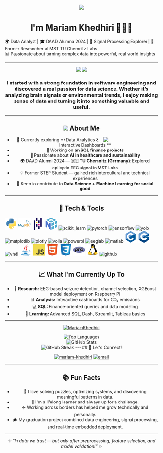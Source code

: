 <p align="center">                    
<img src="https://readme-typing-svg.herokuapp.com/?lines=Hello,+Explorers!&center=true&size=30">                                            
</p>                                                                        

<h1 align="center"> I'm Mariam Khedhiri 👩🏻‍💻 </h1>                                

🌍 Data Analyst | 🎓 DAAD Alumna 2024 | 🧠 Signal Processing Explorer | 🔬 Former Researcher at MST TU Chemnitz Labs  
📊 Passionate about turning complex data into powerful, real world insights 

---

<div align="center">                                 
   
![](https://img.shields.io/github/followers/MariamKhedhiri?color=blue&logo=github)
![](https://komarev.com/ghpvc/?username=MariamKhedhiri)  

<h3 align="center">I started with a strong foundation in software engineering and discovered a real passion for data science. Whether it’s analyzing brain signals or environmental trends, I enjoy making sense of data and turning it into something valuable and useful.</h3> 

---

## <img src="https://img.icons8.com/color/48/about.png" width="30px"/> About Me

<img align="right" src="https://img.icons8.com/external-flaticons-flat-flat-icons/200/000000/external-data-science-agriculture-flaticons-flat-flat-icons.png" width="180px"/>

- 🔭 Currently exploring **Data Analytics & Interactive Dashboards **  
- 🎯 Working on **an SQL finance projects**  
- 🧠 Passionate about **AI in healthcare and sustainability**  
- 🌍 DAAD Alumni 2024 — 🇩🇪 **TU Chemnitz (Germany)**: Explored epileptic EEG signal in MST Labs  
- 💡 Former STEP Student — gained rich intercultural and technical experiences  
- 📌 Keen to contribute to **Data Science + Machine Learning for social good**


---

## 🚀 Tech & Tools

<p align="left">
<!-- Core Data & ML Tools -->
<img src="https://raw.githubusercontent.com/devicons/devicon/master/icons/python/python-original.svg" alt="python" width="40" height="40"/>
<img src="https://raw.githubusercontent.com/devicons/devicon/master/icons/mysql/mysql-original-wordmark.svg" alt="mysql" width="40" height="40"/>
<img src="https://raw.githubusercontent.com/devicons/devicon/master/icons/pandas/pandas-original.svg" alt="pandas" width="40" height="40"/>
<img src="https://raw.githubusercontent.com/devicons/devicon/master/icons/numpy/numpy-original.svg" alt="numpy" width="40" height="40"/>
<img src="https://upload.wikimedia.org/wikipedia/commons/0/05/Scikit_learn_logo_small.svg" alt="scikit_learn" width="40" height="40"/>
<img src="https://www.vectorlogo.zone/logos/pytorch/pytorch-icon.svg" alt="pytorch" width="40" height="40"/>
<img src="https://upload.wikimedia.org/wikipedia/commons/2/2d/Tensorflow_logo.svg" alt="tensorflow" width="40" height="40"/>
<img src="https://github.com/Ashwinvalento/cartoon-avatar/blob/master/lib/images/yolo-logo.png?raw=true" alt="yolo" width="40" height="40"/>

<!-- Visualization -->
<img src="https://matplotlib.org/_static/logo2_compressed.svg" alt="matplotlib" width="40" height="40"/>
<img src="https://upload.wikimedia.org/wikipedia/commons/8/8a/Plotly-logo.png" alt="plotly" width="40" height="40"/>
<img src="https://voila.readthedocs.io/en/stable/_static/voila-logo.svg" alt="voila" width="40" height="40"/>
<img src="https://www.vectorlogo.zone/logos/microsoft_powerbi/microsoft_powerbi-icon.svg" alt="powerbi" width="40" height="40"/>

<!-- Signal Processing -->
<img src="https://upload.wikimedia.org/wikipedia/commons/6/68/EEGLAB_logo.png" alt="eeglab" width="40" height="40"/>
<img src="https://cdn.worldvectorlogo.com/logos/matlab.svg" alt="matlab" width="40" height="40"/>

<!-- Low-Level & System -->
<img src="https://raw.githubusercontent.com/devicons/devicon/master/icons/c/c-original.svg" alt="c" width="40" height="40"/>
<img src="https://raw.githubusercontent.com/devicons/devicon/master/icons/cplusplus/cplusplus-original.svg" alt="cplusplus" width="40" height="40"/>
<img src="https://upload.wikimedia.org/wikipedia/commons/6/6f/VHDL_logo.png" alt="vhdl" width="40" height="40"/>

<!-- Web Development -->
<img src="https://raw.githubusercontent.com/devicons/devicon/master/icons/java/java-original.svg" alt="java" width="40" height="40"/>
<img src="https://raw.githubusercontent.com/devicons/devicon/master/icons/javascript/javascript-original.svg" alt="javascript" width="40" height="40"/>
<img src="https://raw.githubusercontent.com/devicons/devicon/master/icons/html5/html5-original.svg" alt="html" width="40" height="40"/>
<img src="https://raw.githubusercontent.com/devicons/devicon/master/icons/css3/css3-original.svg" alt="css" width="40" height="40"/>
<img src="https://raw.githubusercontent.com/devicons/devicon/master/icons/php/php-original.svg" alt="php" width="40" height="40"/>

<!-- Other Tools -->
<img src="https://raw.githubusercontent.com/devicons/devicon/master/icons/linux/linux-original.svg" alt="linux" width="40" height="40"/>
<img src="https://www.vectorlogo.zone/logos/github/github-icon.svg" alt="github" width="40" height="40"/>

</p>

---

## 📈 What I'm Currently Up To

- 🧪 **Research:** EEG-based seizure detection, channel selection, XGBoost model deployment on Raspberry Pi  
- 📊 **Analysis:** Interactive dashboards for CO₂ emissions  
- 💻 **SQL:** Finance-oriented queries and data modeling  
- 🌱 **Learning:** Advanced SQL, Dash, Streamlit, Tableau basics  

---
<p align="center">
  <a href="https://github.com/ryo-ma/github-profile-trophy">
    <img src="https://github-profile-trophy.vercel.app/?username=MariamKhedhiri&theme=onedark&row=2&column=3" alt="MariamKhedhiri" />
  </a>
</p>

<img src="https://github-readme-stats.vercel.app/api/top-langs?username=MariamKhedhiri&show_icons=true&locale=en&layout=compact&theme=react&border_color=61dafb&hide_border=true" alt="Top Languages" />

<br/>

<img src="https://github-readme-stats.vercel.app/api?username=MariamKhedhiri&show_icons=true&theme=react&border_color=61dafb&hide_border=true" alt="GitHub Stats" />

<br/>

<img src="https://github-readme-streak-stats.herokuapp.com/?user=MariamKhedhiri&theme=react&border=61dafb&hide_border=true" alt="GitHub Streak" />
--- 
## 💬 Let's Connect!

<a href="https://www.linkedin.com/in/mariam-khedhiri" target="blank"><img align="center" src="https://raw.githubusercontent.com/rahuldkjain/github-profile-readme-generator/master/src/images/icons/Social/linked-in-alt.svg" alt="mariam-khedhiri" height="30" width="40" /></a>
<a href="mailto:mariam.khedhiri.dev@gmail.com" target="blank"><img align="center" src="https://cdn-icons-png.flaticon.com/512/732/732200.png" alt="email" height="30" width="40" /></a>

---

## 📚 Fun Facts

- 🧩 I love solving puzzles, optimizing systems, and discovering meaningful patterns in data.  
- 🌱 I'm a lifelong learner and always up for a challenge.  
- ✈️ Working across borders has helped me grow technically and personally.  
- 🎓 My graduation project combined data engineering, signal processing, and real-time embedded deployment.  

---

_✨ “In data we trust — but only after preprocessing, feature selection, and model validation!” ✨_

